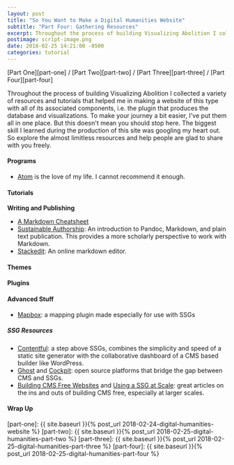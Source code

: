 ```yaml
---
layout: post
title: "So You Want to Make a Digital Humanities Website"
subtitle: "Part Four: Gathering Resources"
excerpt: Throughout the process of building Visualizing Abolition I collected a variety of resources and tutorials that helped me in making a website of this type with all of its associated components, i.e. the plugin that produces the database and visualizations. To make your journey a bit easier, I've put them all in one place.
postimage: script-image.png
date: 2018-02-25 14:21:00 -0500
categories: tutorial
---
```

[Part One][part-one] / [Part Two][part-two] / [Part Three][part-three] / [Part Four][part-four]

Throughout the process of building Visualizing Abolition I collected a variety of resources and tutorials that helped me in making a website of this type with all of its associated components, i.e. the plugin that produces the database and visualizations. To make your journey a bit easier, I've put them all in one place. But this doesn't mean you should stop here. The biggest skill I learned during the production of this site was googling my heart out. So explore the almost limitless resources and help people are glad to share with you freely.

#### Programs

* [Atom](https://atom.io) is the love of my life. I cannot recommend it enough.

#### Tutorials

**Writing and Publishing**

* [A Markdown Cheatsheet](https://github.com/adam-p/markdown-here/wiki/Markdown-Cheatsheet)
* [Sustainable Authorship](https://programminghistorian.org/lessons/sustainable-authorship-in-plain-text-using-pandoc-and-markdown): An introduction to Pandoc, Markdown, and plain text publication. This provides a more scholarly perspective to work with Markdown.
* [Stackedit](https://stackedit.io/): An online markdown editor.

#### Themes

#### Plugins

#### Advanced Stuff

* [Mapbox](https://www.mapbox.com/): a mapping plugin made especially for use with SSGs


##### SSG Resources

* [Contentful](https://www.contentful.com/r/knowledgebase/contentful-api-cms-static-site-generators/): a step above SSGs, combines the simplicity and speed of a static site generator with the collaborative dashboard of a CMS based builder like WordPress.
* [Ghost](https://ghost.org/features/) and [Cockpit](https://getcockpit.com/): open source platforms that bridge the gap between CMS and SSGs.
* [Building CMS Free Websites](https://developmentseed.org/blog/2012/07/27/build-cms-free-websites/) and [Using a SSG at Scale](https://www.smashingmagazine.com/2016/08/using-a-static-site-generator-at-scale-lessons-learned/): great articles on the ins and outs of building CMS free, especially at larger scales.

#### Wrap Up

[wordpress]: https://wordpress.org/
[jekyll]:   https://jekyllrb.com/
[visual]: https://visualizingabolition.org/
[part-one]: {{ site.baseurl }}{% post_url 2018-02-24-digital-humanities-website %}
[part-two]: {{ site.baseurl }}{% post_url 2018-02-25-digital-humanities-part-two %}
[part-three]: {{ site.baseurl }}{% post_url 2018-02-25-digital-humanities-part-three %}
[part-four]: {{ site.baseurl }}{% post_url 2018-02-25-digital-humanities-part-four %}
